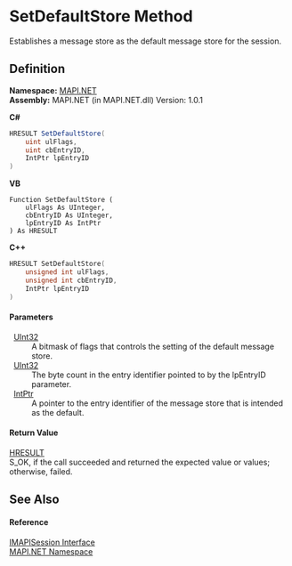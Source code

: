# SetDefaultStore Method


Establishes a message store as the default message store for the session.



## Definition
**Namespace:** <a href="N_MAPI_NET.md">MAPI.NET</a>  
**Assembly:** MAPI.NET (in MAPI.NET.dll) Version: 1.0.1

**C#**
``` C#
HRESULT SetDefaultStore(
	uint ulFlags,
	uint cbEntryID,
	IntPtr lpEntryID
)
```
**VB**
``` VB
Function SetDefaultStore ( 
	ulFlags As UInteger,
	cbEntryID As UInteger,
	lpEntryID As IntPtr
) As HRESULT
```
**C++**
``` C++
HRESULT SetDefaultStore(
	unsigned int ulFlags, 
	unsigned int cbEntryID, 
	IntPtr lpEntryID
)
```



#### Parameters
<dl><dt>  <a href="https://learn.microsoft.com/dotnet/api/system.uint32" target="_blank" rel="noopener noreferrer">UInt32</a></dt><dd>A bitmask of flags that controls the setting of the default message store.</dd><dt>  <a href="https://learn.microsoft.com/dotnet/api/system.uint32" target="_blank" rel="noopener noreferrer">UInt32</a></dt><dd>The byte count in the entry identifier pointed to by the lpEntryID parameter.</dd><dt>  <a href="https://learn.microsoft.com/dotnet/api/system.intptr" target="_blank" rel="noopener noreferrer">IntPtr</a></dt><dd>A pointer to the entry identifier of the message store that is intended as the default.</dd></dl>

#### Return Value
<a href="T_MAPI_NET_HRESULT.md">HRESULT</a>  
S_OK, if the call succeeded and returned the expected value or values; otherwise, failed.

## See Also


#### Reference
<a href="T_MAPI_NET_IMAPISession.md">IMAPISession Interface</a>  
<a href="N_MAPI_NET.md">MAPI.NET Namespace</a>  
